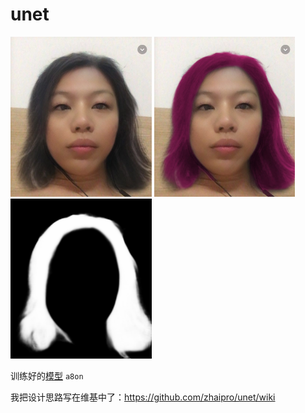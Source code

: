 # unet

<div>
<img src="./screenshots/14.jpg" height="256">
<img src="./screenshots/h.14.jpg" height="256">
<img src="./screenshots/mask.jpg" height="256">
</div>

训练好的[模型](https://pan.baidu.com/s/1ujW4LkMbGBQixBVLVXbxvQ)
`a8on`

我把设计思路写在维基中了：https://github.com/zhaipro/unet/wiki
